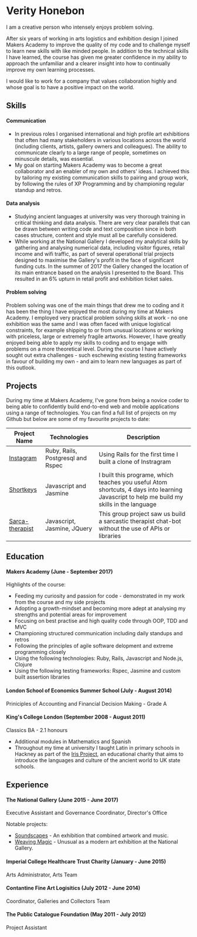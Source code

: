 # Verity Honebon

I am a creative person who intensely enjoys problem solving.

After six years of working in arts logistics and exhibition design I joined Makers Academy to improve the quality of my code and to challenge myself to learn new skills with like minded people.  In addition to the technical skills I have learned, the course has given me greater confidence in my ability to approach the unfamiliar and a clearer insight into how to continually improve my own learning processes.

I would like to work for a company that values collaboration highly and whose goal is to have a positive impact on the world. 

## Skills

#### Communication

* In previous roles I organised international and high profile art exhibitions that often had many stakeholders in various locations across the world (including clients, artists, gallery owners and colleagues). The ability to communicate clearly to a large range of people, sometimes on minuscule details, was essential. 
* My goal on starting Makers Academy was to become a great collaborator and an enabler of my own and others' ideas.  I achieved this by tailoring my existing communication skills to pairing and group work, by following the rules of XP Programming and by championing regular standup and retros.


#### Data analysis

* Studying ancient languages at university was very thorough training in critical thinking and data analysis.  There are very clear parallels that can be drawn between writing code and text composition since in both cases structure, content and style must all be carefully considered.  
* While working at the National Gallery I developed my analytical skills by gathering and analysing numerical data, including visitor figures, retail income and wifi traffic, as part of several operational trial projects designed to maximise the Gallery's profit in the face of significant funding cuts.  In the summer of 2017 the Gallery changed the location of its main entrance based on the analysis I presented to the Board.  This resulted in an 6% upturn in retail profit and exhibition ticket sales.  

#### Problem solving

Problem solving was one of the main things that drew me to coding and it has been the thing I have enjoyed the most during my time at Makers Academy.  I employed very practical problem solving skills at work - no one exhibition was the same and I was often faced with unique logistical constraints, for example shipping to or from unusual locations or working with priceless, large or extremely fragile artworks.  However, I have greatly enjoyed being able to apply my skills to coding and to engage with problems on a more theoretical level.  During the course I have actively sought out extra challenges - such eschewing existing testing frameworks in favour of building my own - and aim to learn new languages as part of this outlook.


## Projects

During my time at Makers Academy, I've gone from being a novice coder to being able to confidently build end-to-end web and mobile applications using a range of technologies.  You can find a full list of projects on my Github but below are some of my favourite projects to date:

| Project Name  | Technologies          | Description  |
| ------------- | ----------------------|--------------|
| [Instagram](https://github.com/vhonebon1/instagram-challenge)     | Ruby, Rails, Postgresql and Rspec | Using Rails for the first time I built a clone of Instragram            |
| [Shortkeys](https://github.com/vhonebon1/shortkeys)              | Javascript and Jasmine                      |              I built this programe, which teaches you useful Atom shortcuts, 4 days into learning Javascript to help me build my skills in the language |
| [Sarca-therapist](https://github.com/MarySalemme/sarca-therapist)  | Javascript, Jasmine, JQuery          |      This group project saw us build a sarcastic therapist chat-bot without the use of APIs or libraries        |  

## Education

#### Makers Academy (June - September 2017)

Highlights of the course:

- Feeding my curiosity and passion for code - demonstrated in my work from the course and my side projects
- Adopting a growth-mindset and becoming more adept at analysing my strengths and potential areas for improvement
- Focusing on best practise and high quality code through OOP, TDD and MVC
- Championing structured communication including daily standups and retros
- Following the principles of agile software delopment and extreme programming closely
- Using the following technologies: Ruby, Rails, Javascript and Node.js, Clojure
- Using the following testing frameworks: Rspec, Jasmine and custom built assertion libraries

#### London School of Economics Summer School (July - August 2014)
Priniciples of Accounting and Financial Decision Making - Grade A

#### King's College London (September 2008 - August 2011)
Classics BA - 2.1 honours

- Additional modules in Mathematics and Spanish
- Throughout my time at university I taught Latin in primary schools in Hackney as part of the [Iris Project](http://irisproject.org.uk), an educational charity that aims to introduce the languages and culture of the ancient world to UK state schools.

## Experience

#### The National Gallery (June 2015 - June 2017)    
Executive Assistant and Governance Coordinator, Director's Office

Notable projects:
* [Soundscapes](https://www.nationalgallery.org.uk/whats-on/soundscapes) - An exhibition that combined artwork and music.
* [Weaving Magic](https://www.nationalgallery.org.uk/whats-on/exhibitions/chris-ofili-weaving-magic) - Unusual as a modern art exhibition at the National Gallery. 

#### Imperial College Healthcare Trust Charity (January - June 2015)   
Arts Administrator, Arts Team

#### Contantine Fine Art Logisitics (July 2012 - June 2014)
Coordinator, Galleries and Collectors Team

#### The Public Catalogue Foundation (May 2011 - July 2012)
Project Assistant



